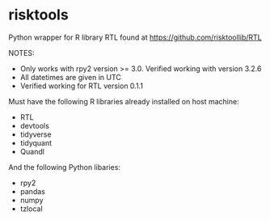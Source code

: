 # risktools

Python wrapper for R library RTL found at https://github.com/risktoollib/RTL

NOTES: 
* Only works with rpy2 version >= 3.0. Verified working with version 3.2.6
* All datetimes are given in UTC
* Verified working for RTL version 0.1.1

Must have the following R libraries already installed on host machine:

* RTL
* devtools
* tidyverse
* tidyquant
* Quandl

And the following Python libaries:

* rpy2
* pandas
* numpy
* tzlocal
